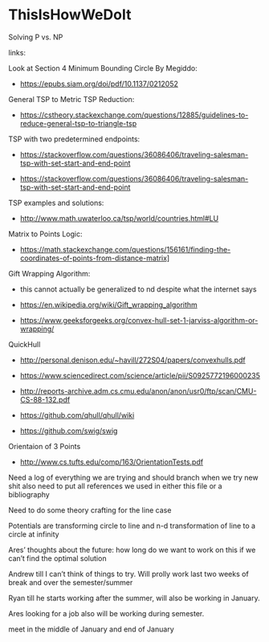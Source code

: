 # ThisIsHowWeDoIt
Solving P vs. NP

links:

Look at Section 4 Minimum Bounding Circle By Megiddo: 

- https://epubs.siam.org/doi/pdf/10.1137/0212052


General TSP to Metric TSP Reduction:

- https://cstheory.stackexchange.com/questions/12885/guidelines-to-reduce-general-tsp-to-triangle-tsp


TSP with two predetermined endpoints:

- https://stackoverflow.com/questions/36086406/traveling-salesman-tsp-with-set-start-and-end-point

- https://stackoverflow.com/questions/36086406/traveling-salesman-tsp-with-set-start-and-end-point

TSP examples and solutions:

- http://www.math.uwaterloo.ca/tsp/world/countries.html#LU

Matrix to Points Logic:

- https://math.stackexchange.com/questions/156161/finding-the-coordinates-of-points-from-distance-matrix]

Gift Wrapping Algorithm:

- this cannot actually be generalized to nd despite what the internet says

- https://en.wikipedia.org/wiki/Gift_wrapping_algorithm

- https://www.geeksforgeeks.org/convex-hull-set-1-jarviss-algorithm-or-wrapping/

QuickHull

- http://personal.denison.edu/~havill/272S04/papers/convexhulls.pdf

- https://www.sciencedirect.com/science/article/pii/S0925772196000235

- http://reports-archive.adm.cs.cmu.edu/anon/anon/usr0/ftp/scan/CMU-CS-88-132.pdf

- https://github.com/qhull/qhull/wiki

- https://github.com/swig/swig

Orientaion of 3 Points
- http://www.cs.tufts.edu/comp/163/OrientationTests.pdf

Need a log of everything we are trying and should branch when we try new shit also need to put all references we used in either this file or a bibliography

Need to do some theory crafting for the line case

Potentials are transforming circle to line and n-d transformation of line to a circle at infinity

Ares’ thoughts about the future: how long do we want to work on this if we can’t find the optimal solution

Andrew till I can’t think of things to try. Will prolly work last two weeks of break and over the semester/summer

Ryan till he starts working after the summer, will also be working in January.

Ares looking for a job also will be working during semester.

meet in the middle of January and end of January

